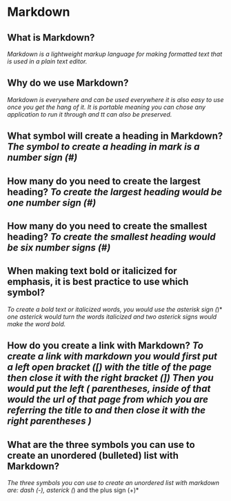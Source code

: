 # Markdown

## What is Markdown?

*Markdown is a lightweight markup language for making formatted text that is used in a plain text editor.*

## Why do we use Markdown?

*Markdown is everywhere and can be used everywhere it is also easy to use once you get the hang of it. It is portable meaning you can chose any application to run it through and tt can also be preserved.*

## What symbol will create a heading in Markdown? *The symbol to create a heading in mark is a number sign (#)*

## How many do you need to create the largest heading? *To create the largest heading would be one number sign (#)*

## How many do you need to create the smallest heading? *To create the smallest heading would be six number signs (#)*

## When making text bold or italicized for emphasis, it is best practice to use which symbol?

*To create a bold text or italicized words, you would use the asterisk sign (*)*
*one asterick would turn the words italicized and two asterick signs would make the word bold.*

## How do you create a link with Markdown? *To create a link with markdown you would first put a left open bracket ([) with the title of the page then close it with the right bracket (]) Then you would put the left ( parentheses, inside of that would the url of that page from which you are referring the title to and then close it with the right parentheses )*

## What are the three symbols you can use to create an unordered (bulleted) list with Markdown?

*The three symbols you can use to create an unordered list with markdown are: dash (-), asterick (*) and the plus sign (+)*
